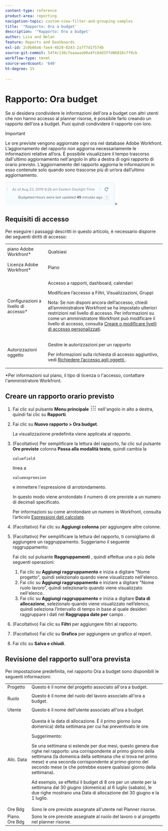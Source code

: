 ```yaml
---
content-type: reference
product-area: reporting
navigation-topic: custom-view-filter-and-grouping-samples
title: '"Rapporto: Ora a budget'
description: '"Rapporto: Ora a budget'
author: Lisa and Nolan
feature: Reports and Dashboards
exl-id: 2c0b60a6-fae4-4b29-8243-2a7f7d1f574b
source-git-commit: 54f4c136cfaaaaaa90a4fc64d3ffd06816cff9cb
workflow-type: tm+mt
source-wordcount: '640'
ht-degree: 1%

---
```


# Rapporto: Ora budget

<!--
<p data-mc-conditions="QuicksilverOrClassic.Draft mode">(NOTE: From&nbsp;Alina: This is my article, but since it's about building a report, it is in the Reporting section. Please don't remove it -it's linked to Resouce Management and it is super important.) </p>
-->

Se si desidera condividere le informazioni dell&#39;ora a budget con altri utenti che non hanno accesso al planner risorse, è possibile farlo creando un rapporto dell&#39;ora a budget. Puoi quindi condividere il rapporto con loro.

<!--
<p data-mc-conditions="QuicksilverOrClassic.Draft mode">(NOTE: This info is also added and drafted in the article "View Budget Hours in a report" in the Resource Planning section. Consider deleting this article?!)</p>
-->

>[!IMPORTANT]
>
>Le ore previste vengono aggiornate ogni ora nel database Adobe Workfront. L’aggiornamento del rapporto non aggiorna necessariamente le informazioni relative all’ora. È possibile visualizzare il tempo trascorso dall&#39;ultimo aggiornamento nell&#39;angolo in alto a destra di ogni rapporto di orario previsto. L’aggiornamento del rapporto aggiorna le informazioni in esso contenute solo quando sono trascorse più di un’ora dall’ultimo aggiornamento.
>
>![](assets/budgeted-hour-report-time-sync-warning-350x74.png)>

## Requisiti di accesso

Per eseguire i passaggi descritti in questo articolo, è necessario disporre dei seguenti diritti di accesso:

<table style="table-layout:auto"> 
 <col> 
 <col> 
 <tbody> 
  <tr> 
   <td role="rowheader">piano Adobe Workfront*</td> 
   <td> <p>Qualsiasi</p> </td> 
  </tr> 
  <tr> 
   <td role="rowheader">Licenza Adobe Workfront*</td> 
   <td> <p>Piano </p> </td> 
  </tr> 
  <tr> 
   <td role="rowheader">Configurazioni a livello di accesso*</td> 
   <td> <p>Accesso a rapporti, dashboard, calendari</p> <p>Modificare l’accesso a Filtri, Visualizzazioni, Gruppi</p> <p>Nota: Se non disponi ancora dell’accesso, chiedi all’amministratore Workfront se ha impostato ulteriori restrizioni nel livello di accesso. Per informazioni su come un amministratore Workfront può modificare il livello di accesso, consulta <a href="../../../administration-and-setup/add-users/configure-and-grant-access/create-modify-access-levels.md" class="MCXref xref">Creare o modificare livelli di accesso personalizzati</a>.</p> </td> 
  </tr> 
  <tr> 
   <td role="rowheader">Autorizzazioni oggetto</td> 
   <td> <p>Gestire le autorizzazioni per un rapporto</p> <p>Per informazioni sulla richiesta di accesso aggiuntivo, vedi <a href="../../../workfront-basics/grant-and-request-access-to-objects/request-access.md" class="MCXref xref">Richiedere l’accesso agli oggetti </a>.</p> </td> 
  </tr> 
 </tbody> 
</table>

&#42;Per informazioni sul piano, il tipo di licenza o l&#39;accesso, contattare l&#39;amministratore Workfront.

## Creare un rapporto orario previsto

1. Fai clic sul pulsante **Menu principale** ![](assets/main-menu-icon.png) nell&#39;angolo in alto a destra, quindi fai clic su **Rapporti**.

1. Fai clic su **Nuovo rapporto > Ora budget**.

   La visualizzazione predefinita viene applicata al rapporto.

1. (Facoltativo) Per semplificare la lettura del rapporto, fai clic sul pulsante **Ore previste** colonna **Passa alla modalità testo**, quindi cambia la

   ```
   valuefield
   ```

   linea a

   ```
   valueexpreesion
   ```

   e immettere l&#39;espressione di arrotondamento.

   In questo modo viene arrotondato il numero di ore previste a un numero di decimali specificato.

   Per informazioni su come arrotondare un numero in Workfront, consulta l’articolo [Espressioni dati calcolate](../../../reports-and-dashboards/reports/calc-cstm-data-reports/calculated-data-expressions.md).

1. (Facoltativo) Fai clic su **Aggiungi colonna** per aggiungere altre colonne.
1. (Facoltativo) Per semplificare la lettura del rapporto, ti consigliamo di aggiungere un raggruppamento. Suggeriamo il seguente raggruppamento:

   Fai clic sul pulsante **Raggruppamenti** , quindi effettua una o più delle seguenti operazioni:

   1. Fai clic su **Aggiungi raggruppamento** e inizia a digitare &quot;Nome progetto&quot;, quindi selezionalo quando viene visualizzato nell&#39;elenco.
   1. Fai clic su **Aggiungi raggruppamento** e iniziare a digitare &quot;Nome ruolo lavoro&quot;, quindi selezionarlo quando viene visualizzato nell&#39;elenco.
   1. Fai clic su **Aggiungi raggruppamento** e inizia a digitare **Data di allocazione**, selezionalo quando viene visualizzato nell’elenco, quindi seleziona l’intervallo di tempo in base al quale desideri raggruppare i dati nel **Raggruppa date per** campo .

1. (Facoltativo) Fai clic su **Filtri** per aggiungere filtri al rapporto.
1. (Facoltativo) Fai clic su **Grafico** per aggiungere un grafico al report.
1. Fai clic su **Salva e chiudi**.

## Revisione del rapporto sull&#39;ora prevista

Per impostazione predefinita, nel rapporto Ora a budget sono disponibili le seguenti informazioni:

<table style="table-layout:auto"> 
 <col> 
 <col> 
 <tbody> 
  <tr> 
   <td role="rowheader">Progetto </td> 
   <td>Questo è il nome del progetto associato all'ora a budget.</td> 
  </tr> 
  <tr> 
   <td role="rowheader"> <p>Ruolo</p> </td> 
   <td>Questo è il nome del ruolo del lavoro associato all'ora a budget. </td> 
  </tr> 
  <tr> 
   <td role="rowheader">Utente</td> 
   <td>Questo è il nome dell'utente associato all'ora a budget.</td> 
  </tr> 
  <tr> 
   <td role="rowheader">Allc. Data</td> 
   <td> <p>Questa è la data di allocazione. È il primo giorno (una domenica) della settimana per cui hai preventivato le ore.</p> <p>Suggerimento:  <p>Se una settimana si estende per due mesi, questo genera due righe nel rapporto: una corrispondente al primo giorno della settimana (la domenica della settimana che si trova nel primo mese) e una seconda corrispondente al primo giorno del secondo mese (e che potrebbe essere qualsiasi giorno della settimana).</p> <p>Ad esempio, se effettui il budget di 8 ore per un utente per la settimana dal 30 giugno (domenica) al 6 luglio (sabato), le due righe mostrano una Data di allocazione del 30 giugno e la 1 luglio.</p> </p> </td> 
  </tr> 
  <tr> 
   <td role="rowheader">Ore Bdg</td> 
   <td>Sono le ore previste assegnate all'utente nel Planner risorse.</td> 
  </tr> 
  <tr> 
   <td role="rowheader">Piano. Ore Bdg</td> 
   <td>Sono le ore previste assegnate al ruolo del lavoro o al progetto nel planner risorse.</td> 
  </tr> 
 </tbody> 
</table>

